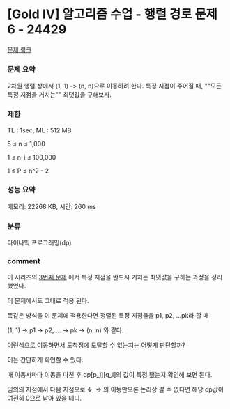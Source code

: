 
# [Gold IV] 알고리즘 수업 - 행렬 경로 문제 6 - 24429

[문제 링크](https://www.acmicpc.net/problem/24429)

### 문제 요약

<p> 2차원 행렬 상에서 (1, 1) -> (n, n)으로 이동하려 한다. 특정 지점이 주어질 때, ""모든 특정 지점을 거치는"" 최댓값을 구해보자. </p>

### 제한

TL : 1sec, ML : 512 MB

5 ≤ n ≤ 1,000

1 ≤ n_i ≤ 100,000

1 ≤ P ≤ n^2 - 2

### 성능 요약

메모리: 22268 KB, 시간: 260 ms

### 분류

다이나믹 프로그래밍(dp)

### comment

이 시리즈의 [3번째 문제](https://github.com/pill27211/Baekjoon/tree/main/Gold/DP/24426_%EC%95%8C%EA%B3%A0%EB%A6%AC%EC%A6%98%20%EC%88%98%EC%97%85%20-%20%ED%96%89%EB%A0%AC%20%EA%B2%BD%EB%A1%9C%20%EB%AC%B8%EC%A0%9C%203)
에서 특정 지점을 반드시 거치는 최댓값을 구하는 과정을 정리 했었다.

이 문제에서도 그대로 적용 된다.

똑같은 방식을 이 문제에 적용한다면 정렬된 특정 지점들을 p1, p2, ...pk라 할 때

(1, 1) -> p1 -> p2, ... -> pk -> (n, n) 와 같다.

이런식으로 이동하면서 도착점에 도달할 수 없는지는 어떻게 판단할까?

이는 간단하게 확인할 수 있다.

매 이동시마다 이동을 마친 후 dp[p_i][q_i]의 값이 특정 됐는지 확인해 보면 된다.

임의의 지점에서 다음 지점으로 ↓, → 의 이동만으론 논리상 갈 수 없다면 해당 dp값이 여전히 0으로 남아 있을 테니.
